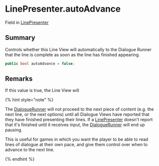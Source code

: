 # LinePresenter.autoAdvance

Field in [LinePresenter](/docs/api/csharp/yarn.unity.linepresenter.md)

## Summary


Controls whether this Line View will automatically to the Dialogue
Runner that the line is complete as soon as the line has finished
appearing.


```csharp
public bool autoAdvance = false;
```

## Remarks

<p>
If this value is true, the Line View will 
</p> <p>
{% hint style="note" %}
<p>The <a href="yarn.unity.dialoguerunner.md">DialogueRunner</a> will not
proceed to the next piece of content (e.g. the next line, or the
next options) until all Dialogue Views have reported that they have
finished presenting their lines. If a <a href="yarn.unity.linepresenter.md">LinePresenter</a>
doesn't report that it's finished until it receives input, the <a href="yarn.unity.dialoguerunner.md">DialogueRunner</a> will end up pausing.</p><p>
This is useful for games in which you want the player to be able to
read lines of dialogue at their own pace, and give them control over
when to advance to the next line.</p>
{% endhint %}
</p>

